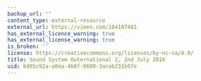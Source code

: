 ```yaml
---
backup_url: ''
content_type: external-resource
external_url: https://vimeo.com/184107481
has_external_licence_warning: true
has_external_license_warning: true
is_broken: ''
license: https://creativecommons.org/licenses/by-nc-sa/4.0/
title: Sound System Outernational 2, 2nd July 2016
uid: bd85c92a-a0aa-4b8f-8680-3acab231b97e
---
```

